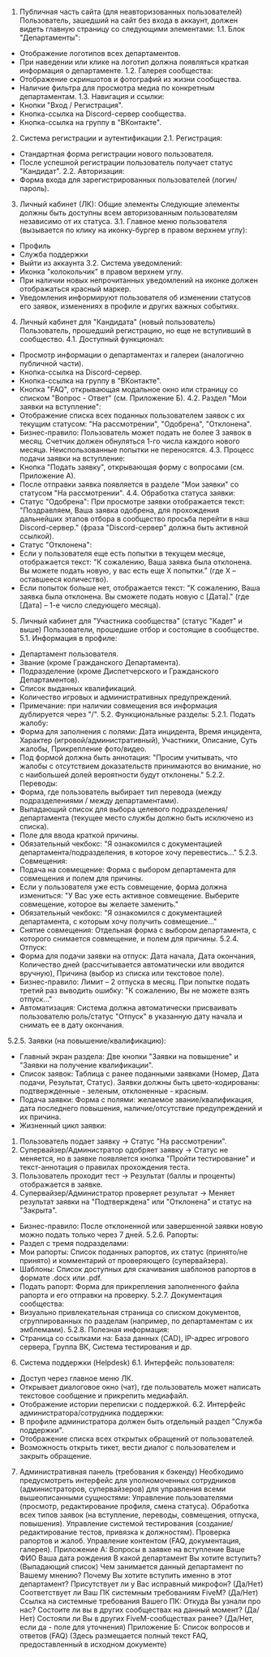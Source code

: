 1. Публичная часть сайта (для неавторизованных пользователей)
Пользователь, зашедший на сайт без входа в аккаунт, должен видеть главную страницу со следующими элементами:
1.1. Блок "Департаменты":
* Отображение логотипов всех департаментов.
* При наведении или клике на логотип должна появляться краткая информация о департаменте.
1.2. Галерея сообщества:
* Отображение скриншотов и фотографий из жизни сообщества.
* Наличие фильтра для просмотра медиа по конкретным департаментам.
1.3. Навигация и ссылки:
* Кнопки "Вход / Регистрация".
* Кнопка-ссылка на Discord-сервер сообщества.
* Кнопка-ссылка на группу в "ВКонтакте".
2. Система регистрации и аутентификации
2.1. Регистрация:
* Стандартная форма регистрации нового пользователя.
* После успешной регистрации пользователь получает статус "Кандидат".
2.2. Авторизация:
* Форма входа для зарегистрированных пользователей (логин/пароль).
3. Личный кабинет (ЛК): Общие элементы
Следующие элементы должны быть доступны всем авторизованным пользователям независимо от их статуса.
3.1. Главное меню пользователя (вызывается по клику на иконку-бургер в правом верхнем углу):
* Профиль
* Служба поддержки
* Выйти из аккаунта
3.2. Система уведомлений:
* Иконка "колокольчик" в правом верхнем углу.
* При наличии новых непрочитанных уведомлений на иконке должен отображаться красный маркер.
* Уведомления информируют пользователя об изменении статусов его заявок, изменениях в профиле и других важных событиях.
4. Личный кабинет для "Кандидата" (новый пользователь)
Пользователь, прошедший регистрацию, но еще не вступивший в сообщество.
4.1. Доступный функционал:
* Просмотр информации о департаментах и галереи (аналогично публичной части).
* Кнопка-ссылка на Discord-сервер.
* Кнопка-ссылка на группу в "ВКонтакте".
* Кнопка "FAQ", открывающая модальное окно или страницу со списком "Вопрос - Ответ" (см. Приложение Б).
4.2. Раздел "Мои заявки на вступление":
* Отображение списка всех поданных пользователем заявок с их текущим статусом: "На рассмотрении", "Одобрена", "Отклонена".
* Бизнес-правило: Пользователь может подать не более 3 заявок в месяц. Счетчик должен обнуляться 1-го числа каждого нового месяца. Неиспользованные попытки не переносятся.
4.3. Процесс подачи заявки на вступление:
* Кнопка "Подать заявку", открывающая форму с вопросами (см. Приложение А).
* После отправки заявка появляется в разделе "Мои заявки" со статусом "На рассмотрении".
4.4. Обработка статуса заявки:
* Статус "Одобрена": При просмотре заявки отображается текст: "Поздравляем, Ваша заявка одобрена, для прохождения дальнейших этапов отбора в сообщество просьба перейти в наш Discord-сервер." (фраза "Discord-сервер" должна быть активной ссылкой).
* Статус "Отклонена":
* Если у пользователя еще есть попытки в текущем месяце, отображается текст: "К сожалению, Ваша заявка была отклонена. Вы можете подать новую, у вас есть еще X попытки." (где X – оставшееся количество).
* Если попыток больше нет, отображается текст: "К сожалению, Ваша заявка была отклонена. Вы сможете подать новую с [Дата]." (где [Дата] – 1-е число следующего месяца).
5. Личный кабинет для "Участника сообщества" (статус "Кадет" и выше)
Пользователи, прошедшие отбор и состоящие в сообществе.
5.1. Информация в профиле:
* Департамент пользователя.
* Звание (кроме Гражданского Департамента).
* Подразделение (кроме Диспетчерского и Гражданского Департаментов).
* Список выданных квалификаций.
* Количество игровых и административных предупреждений.
* Примечание: при наличии совмещения вся информация дублируется через "/".
5.2. Функциональные разделы:
5.2.1. Подать жалобу:
* Форма для заполнения с полями: Дата инцидента, Время инцидента, Характер (игровой/административный), Участники, Описание, Суть жалобы, Прикрепление фото/видео.
* Под формой должна быть аннотация: "Просим учитывать, что жалобы с отсутствием доказательств принимаются во внимание, но с наибольшей долей вероятности будут отклонены."
5.2.2. Переводы:
* Форма, где пользователь выбирает тип перевода (между подразделениями / между департаментами).
* Выпадающий список для выбора целевого подразделения/департамента (текущее место службы должно быть исключено из списка).
* Поле для ввода краткой причины.
* Обязательный чекбокс: "Я ознакомился с документацией департамента/подразделения, в которое хочу перевестись..."
5.2.3. Совмещения:
* Подача на совмещение: Форма с выбором департамента для совмещения и полем для причины.
* Если у пользователя уже есть совмещение, форма должна измениться: "У Вас уже есть активное совмещение. Выберите совмещение, которое вы желаете заменить."
* Обязательный чекбокс: "Я ознакомился с документацией департамента, с которым хочу получить совмещение..."
* Снятие совмещения: Отдельная форма с выбором департамента, с которого снимается совмещение, и полем для причины.
5.2.4. Отпуск:
* Форма для подачи заявки на отпуск: Дата начала, Дата окончания, Количество дней (рассчитывается автоматически или вводится вручную), Причина (выбор из списка или текстовое поле).
* Бизнес-правило: Лимит – 2 отпуска в месяц. При попытке подать третий раз выводить ошибку: "К сожалению, Вы не можете взять отпуск..."
* Автоматизация: Система должна автоматически присваивать пользователю роль/статус "Отпуск" в указанную дату начала и снимать ее в дату окончания.

5.2.5. Заявки (на повышение/квалификацию):
* Главный экран раздела: Две кнопки "Заявки на повышение" и "Заявки на получение квалификации".
* Список заявок: Таблица с ранее поданными заявками (Номер, Дата подачи, Результат, Статус). Заявки должны быть цвето-кодированы: подтвержденные - зеленым, отклоненные - красным.
* Подача заявки: Форма с полями: желаемое звание/квалификация, дата последнего повышения, наличие/отсутствие предупреждений и их причина.
* Жизненный цикл заявки:
1. Пользователь подает заявку -> Статус "На рассмотрении".
2. Супервайзер/Администратор одобряет заявку -> Статус не меняется, но в заявке появляется кнопка "Пройти тестирование" и текст-аннотация о правилах прохождения теста.
3. Пользователь проходит тест -> Результат (баллы и проценты) отображается в заявке.
4. Супервайзер/Администратор проверяет результат -> Меняет результат заявки на "Подтверждена" или "Отклонена" и статус на "Закрыта".
* Бизнес-правило: После отклоненной или завершенной заявки новую можно подать только через 7 дней.
5.2.6. Рапорты:
* Раздел с тремя подразделами:
* Мои рапорты: Список поданных рапортов, их статус (принято/не принято) и комментарий от проверяющего (супервайзера).
* Шаблоны: Список доступных для скачивания шаблонов рапортов в формате .docx или .pdf.
* Подать рапорт: Форма для прикрепления заполненного файла рапорта и его отправки на проверку.
5.2.7. Документация сообщества:
* Визуально привлекательная страница со списком документов, сгруппированных по разделам (например, по департаментам с их эмблемами).
5.2.8. Полезная информация:
* Страница со ссылками на: База данных (CAD), IP-адрес игрового сервера, Группа ВК, Система тестирования и др.
6. Система поддержки (Helpdesk)
6.1. Интерфейс пользователя:
* Доступ через главное меню ЛК.
* Открывает диалоговое окно (чат), где пользователь может написать текстовое сообщение и прикрепить медиафайл.
* Отображение истории переписки с поддержкой.
6.2. Интерфейс администратора/сотрудника поддержки:
* В профиле администратора должен быть отдельный раздел "Служба поддержки".
* Отображение списка всех открытых обращений от пользователей.
* Возможность открыть тикет, вести диалог с пользователем и закрыть обращение.
7. Административная панель (требования к бэкенду)
Необходимо предусмотреть интерфейс для уполномоченных сотрудников (администраторов, супервайзеров) для управления всеми вышеописанными сущностями:
Управление пользователями (просмотр, редактирование профиля, смена статуса).
Обработка всех типов заявок (на вступление, переводы, совмещения, отпуска, повышения).
Управление системой тестирования (создание/редактирование тестов, привязка к должностям).
Проверка рапортов и жалоб.
Управление контентом (FAQ, документация, галерея).
Приложение А: Вопросы в заявке на вступление
Ваше ФИО
Ваша дата рождения
В какой департамент Вы хотите вступить? (Выпадающий список)
Чем занимается данный департамент по Вашему мнению?
Почему Вы хотите вступить именно в этот департамент?
Присутствует ли у Вас исправный микрофон? (Да/Нет)
Соответствует ли Ваш ПК системным требованиям FiveM? (Да/Нет)
Ссылка на системные требования Вашего ПК:
Откуда Вы узнали про нас?
Состоите ли вы в других сообществах на данный момент? (Да/Нет)
Состояли ли Вы в других FiveM-сообществах ранее? (Да/Нет, если да - поле для уточнения)
Приложение Б: Список вопросов и ответов (FAQ)
(Здесь размещается полный текст FAQ, предоставленный в исходном документе)